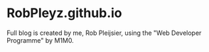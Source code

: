 # RobPleyz.github.io
 
Full blog is created by me, Rob Pleijsier, using the "Web Developer Programme" by M1M0.
